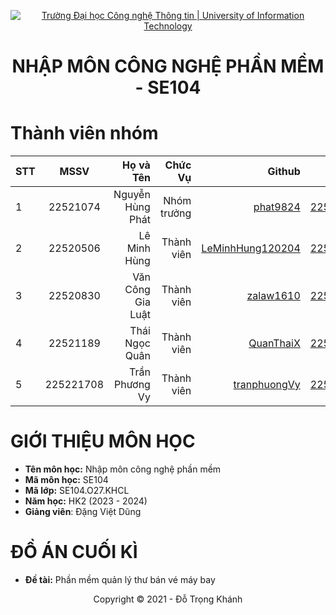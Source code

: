 <!-- Banner -->
<p align="center">
  <a href="https://www.uit.edu.vn/" title="Trường Đại học Công nghệ Thông tin" style="border: none;">
    <img src="https://i.imgur.com/WmMnSRt.png" alt="Trường Đại học Công nghệ Thông tin | University of Information Technology">
  </a>
</p>

<h1 align="center"><b>NHẬP MÔN CÔNG NGHỆ PHẦN MỀM - SE104 </b></h1>

# Thành viên nhóm
| STT    | MSSV          | Họ và Tên              |Chức Vụ    | Github                                                  | Email                   |
| ------ |:-------------:| ----------------------:|----------:|--------------------------------------------------------:|-------------------------:
| 1      | 22521074      | Nguyễn Hùng Phát         |Nhóm trưởng|[phat9824](https://github.com/phat9824)  |22521074@gm.uit.edu.vn   |
| 2      | 22520506      | Lê Minh Hùng        |Thành viên |[LeMinhHung120204](https://github.com/LeMinhHung120204)            |22520506@gm.uit.edu.vn   |
| 3      | 22520830      | Văn Công Gia Luật        |Thành viên |[zalaw1610](https://github.com/zalaw1610)|22520830@gm.uit.edu.vn   |
| 4      | 22521189      | Thái Ngọc Quân            |Thành viên |[QuanThaiX](https://github.com/QuanThaiX)                    |22521189@gm.uit.edu.vn   |
| 5      | 225221708     | Trần Phương Vy       |Thành viên |[tranphuongVy](https://github.com/tranphuongVy)    |22521708@gm.uit.edu.vn   |

# GIỚI THIỆU MÔN HỌC
* **Tên môn học:** Nhập môn công nghệ phần mềm
* **Mã môn học:** SE104
* **Mã lớp:** SE104.O27.KHCL
* **Năm học:** HK2 (2023 - 2024)
* **Giảng viên**: Đặng Việt Dũng

# ĐỒ ÁN CUỐI KÌ
* **Đề tài:** Phần mềm quản lý thư bán vé máy bay

<!-- Footer -->
<p align='center'>Copyright © 2021 - Đỗ Trọng Khánh</p>

